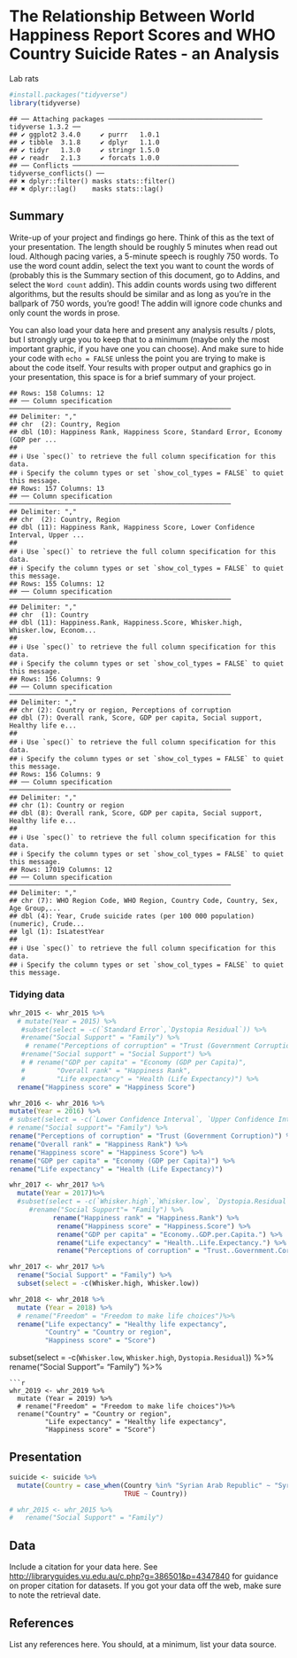 The Relationship Between World Happiness Report Scores and WHO Country
Suicide Rates - an Analysis
================
Lab rats

``` r
#install.packages("tidyverse")
library(tidyverse)
```

    ## ── Attaching packages ─────────────────────────────────────── tidyverse 1.3.2 ──
    ## ✔ ggplot2 3.4.0     ✔ purrr   1.0.1
    ## ✔ tibble  3.1.8     ✔ dplyr   1.1.0
    ## ✔ tidyr   1.3.0     ✔ stringr 1.5.0
    ## ✔ readr   2.1.3     ✔ forcats 1.0.0
    ## ── Conflicts ────────────────────────────────────────── tidyverse_conflicts() ──
    ## ✖ dplyr::filter() masks stats::filter()
    ## ✖ dplyr::lag()    masks stats::lag()

## Summary

Write-up of your project and findings go here. Think of this as the text
of your presentation. The length should be roughly 5 minutes when read
out loud. Although pacing varies, a 5-minute speech is roughly 750
words. To use the word count addin, select the text you want to count
the words of (probably this is the Summary section of this document, go
to Addins, and select the `Word count` addin). This addin counts words
using two different algorithms, but the results should be similar and as
long as you’re in the ballpark of 750 words, you’re good! The addin will
ignore code chunks and only count the words in prose.

You can also load your data here and present any analysis results /
plots, but I strongly urge you to keep that to a minimum (maybe only the
most important graphic, if you have one you can choose). And make sure
to hide your code with `echo = FALSE` unless the point you are trying to
make is about the code itself. Your results with proper output and
graphics go in your presentation, this space is for a brief summary of
your project.

    ## Rows: 158 Columns: 12
    ## ── Column specification ────────────────────────────────────────────────────────
    ## Delimiter: ","
    ## chr  (2): Country, Region
    ## dbl (10): Happiness Rank, Happiness Score, Standard Error, Economy (GDP per ...
    ## 
    ## ℹ Use `spec()` to retrieve the full column specification for this data.
    ## ℹ Specify the column types or set `show_col_types = FALSE` to quiet this message.
    ## Rows: 157 Columns: 13
    ## ── Column specification ────────────────────────────────────────────────────────
    ## Delimiter: ","
    ## chr  (2): Country, Region
    ## dbl (11): Happiness Rank, Happiness Score, Lower Confidence Interval, Upper ...
    ## 
    ## ℹ Use `spec()` to retrieve the full column specification for this data.
    ## ℹ Specify the column types or set `show_col_types = FALSE` to quiet this message.
    ## Rows: 155 Columns: 12
    ## ── Column specification ────────────────────────────────────────────────────────
    ## Delimiter: ","
    ## chr  (1): Country
    ## dbl (11): Happiness.Rank, Happiness.Score, Whisker.high, Whisker.low, Econom...
    ## 
    ## ℹ Use `spec()` to retrieve the full column specification for this data.
    ## ℹ Specify the column types or set `show_col_types = FALSE` to quiet this message.
    ## Rows: 156 Columns: 9
    ## ── Column specification ────────────────────────────────────────────────────────
    ## Delimiter: ","
    ## chr (2): Country or region, Perceptions of corruption
    ## dbl (7): Overall rank, Score, GDP per capita, Social support, Healthy life e...
    ## 
    ## ℹ Use `spec()` to retrieve the full column specification for this data.
    ## ℹ Specify the column types or set `show_col_types = FALSE` to quiet this message.
    ## Rows: 156 Columns: 9
    ## ── Column specification ────────────────────────────────────────────────────────
    ## Delimiter: ","
    ## chr (1): Country or region
    ## dbl (8): Overall rank, Score, GDP per capita, Social support, Healthy life e...
    ## 
    ## ℹ Use `spec()` to retrieve the full column specification for this data.
    ## ℹ Specify the column types or set `show_col_types = FALSE` to quiet this message.
    ## Rows: 17019 Columns: 12
    ## ── Column specification ────────────────────────────────────────────────────────
    ## Delimiter: ","
    ## chr (7): WHO Region Code, WHO Region, Country Code, Country, Sex, Age Group,...
    ## dbl (4): Year, Crude suicide rates (per 100 000 population) (numeric), Crude...
    ## lgl (1): IsLatestYear
    ## 
    ## ℹ Use `spec()` to retrieve the full column specification for this data.
    ## ℹ Specify the column types or set `show_col_types = FALSE` to quiet this message.

### Tidying data

``` r
whr_2015 <- whr_2015 %>%
  # mutate(Year = 2015) %>% 
   #subset(select = -c(`Standard Error`,`Dystopia Residual`)) %>%
   #rename("Social Support" = "Family") %>%
    # rename("Perceptions of corruption" = "Trust (Government Corruption)") %>%
   #rename("Social support" = "Social Support") %>%
   # # rename("GDP per capita" = "Economy (GDP per Capita)",
   #        "Overall rank" = "Happiness Rank", 
   #        "Life expectancy" = "Health (Life Expectancy)") %>%
  rename("Happiness score" = "Happiness Score")
```

``` r
whr_2016 <- whr_2016 %>%
mutate(Year = 2016) %>%
# subset(select = -c(`Lower Confidence Interval`, `Upper Confidence Interval`, `Dystopia Residual`)) %>%
# rename("Social support"= "Family") %>%
rename("Perceptions of corruption" = "Trust (Government Corruption)") %>%
rename("Overall rank" = "Happiness Rank") %>%
rename("Happiness score" = "Happiness Score") %>%
rename("GDP per capita" = "Economy (GDP per Capita)") %>%
rename("Life expectancy" = "Health (Life Expectancy)")
```

``` r
whr_2017 <- whr_2017 %>%
  mutate(Year = 2017)%>%
  #subset(select = -c(`Whisker.high`,`Whisker.low`, `Dystopia.Residual`)) %>%
     #rename("Social Support"= "Family") %>%
           rename("Happiness rank" = "Happiness.Rank") %>%
            rename("Happiness score" = "Happiness.Score") %>%
            rename("GDP per capita" = "Economy..GDP.per.Capita.") %>%
            rename("Life expectancy" = "Health..Life.Expectancy.") %>%
            rename("Perceptions of corruption" = "Trust..Government.Corruption.")
```

``` r
whr_2017 <- whr_2017 %>%
  rename("Social Support" = "Family") %>%
  subset(select = -c(Whisker.high, Whisker.low))
```

``` r
whr_2018 <- whr_2018 %>% 
  mutate (Year = 2018) %>%
  # rename("Freedom" = "Freedom to make life choices")%>%
  rename("Life expectancy" = "Healthy life expectancy", 
         "Country" = "Country or region", 
         "Happiness score" = "Score")
```

subset(select = -c(`Whisker.low`, `Whisker.high`, `Dystopia.Residual`))
%\>% rename(“Social Support”= “Family”) %\>%

      


    ```r
    whr_2019 <- whr_2019 %>% 
      mutate (Year = 2019) %>%
      # rename("Freedom" = "Freedom to make life choices")%>%
      rename("Country" = "Country or region", 
             "Life expectancy" = "Healthy life expectancy", 
             "Happiness score" = "Score") 

## Presentation

``` r
suicide <- suicide %>%
  mutate(Country = case_when(Country %in% "Syrian Arab Republic" ~ "Syria",
                             TRUE ~ Country))

# whr_2015 <- whr_2015 %>%
#   rename("Social Support" = "Family")
```

## Data

Include a citation for your data here. See
<http://libraryguides.vu.edu.au/c.php?g=386501&p=4347840> for guidance
on proper citation for datasets. If you got your data off the web, make
sure to note the retrieval date.

## References

List any references here. You should, at a minimum, list your data
source.
